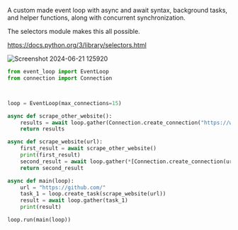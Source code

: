 A custom made event loop with async and await syntax,
background tasks, and helper functions, along with concurrent synchronization.

The selectors module makes this all possible.

https://docs.python.org/3/library/selectors.html

![Screenshot 2024-06-21 125920](https://github.com/bendeez/async_event_loop/assets/127566471/378260f9-9145-49ff-b910-366f1204171f)

```python
from event_loop import EventLoop
from connection import Connection



loop = EventLoop(max_connections=15)

async def scrape_other_website():
    results = await loop.gather(Connection.create_connection("https://www.google.com/"))
    return results

async def scrape_website(url):
    first_result = await scrape_other_website()
    print(first_result)
    second_result = await loop.gather(*[Connection.create_connection(url) for _ in range(10)])
    return second_result

async def main(loop):
    url = "https://github.com/"
    task_1 = loop.create_task(scrape_website(url))
    result = await loop.gather(task_1)
    print(result)

loop.run(main(loop))